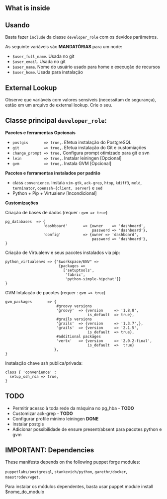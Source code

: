 What is inside
--------------

Usando
------

Basta fazer `include` da classe `developer_role` com os devidos parâmetros.

As seguinte variáveis são **MANDATÓRIAS** para um node:

   - `$user_full_name`. Usada no git
   - `$user_email`. Usada no git
   - `$user_name`. Nome do usuário usado para home e execução de recursos
   - `$user_home`. Usada para instalação

External Lookup
---------------

Observe que variáveis com valores sensíveis (necessitam de segurança), estão em um arquivo de external lookup. Crie
o seu.

Classe principal `developer_role`:
--------------------------------------------

**Pacotes e ferramentas Opcionais**

   - `postgis       => true,`. Efetua instalação do PostgreSQL
   - `git           => true,`. Efetua instalação do Git e customiações
   - `change_prompt => true,` Configura prompt otimizado para git e svn
   - `lein          => true,`. Instalar leiningen  [Opcional]
   - `gvm           => true,`. Instala GVM [Opcional]

**Pacotes e ferramentas instalados por padrão**

   - class `convenience`. Instala `vim-gtk`, `ack-grep`, `htop`, `kdiff3`, `meld`, `terminator`, `openssh-{client, server}` e `sed`
   - Python + Pip + Virtualenv [Incondicional]   

**Customizações**
  
Criação de bases de dados (requer : `gvm => true`)

    pg_databases  => {
                     'dashboard'       => {owner    => 'dashboard',
                                           password => 'dashboard'},
                     'config'          => {owner => 'dashboard',
                                           password => 'dashboard'},
    }   
   
Criação de Virtualenv e seus pacotes instalados via pip:

    python_virtualenvs => {"$workspace/ENV" => 
                            {packages => 
                              ['setuptools', 
                               'fabric',
                               'python-simple-hipchat']}
    }

GVM Intalação de pacotes (requer : `gvm => true`)

    gvm_packages       => {
                           #groovy versions
                           'groovy'  => {version     => '1.8.8',
                                         is_default  => true},
                           #grails versions
                           'grails'  => {version     => '1.3.7',},
                           'grails'  => {version     => '2.1.5',
                                         is_default  => true},
                           #additional packages
                           'vertx'   => {version     => '2.0.2-final',
                                         is_default  =>  true}
                          },
    }

Instalação chave ssh publica/privada:

    class { 'convenience' :
      setup_ssh_rsa => true,
    }


TODO
-----
   - Permitir acesso à toda rede da máquina no pg_hba - **TODO**
   - Customizar ack-grep - **TODO**
   - Configurar profile minimo leiningen **DONE**
   - Instalar postgis
   - Adicionar possibilidade de ensure present/absent para pacotes python e gvm

IMPORTANT: Dependencies
-----------------------
These manifests depends on the following puppet forge modules:

`puppetlabs/postgresql`, `stankevich/python`, `garethr/docker`, `maestrodev/wget`.

Para instalar os módulos dependentes, basta usar puppet module install $nome_do_modulo


